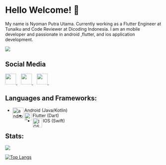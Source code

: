 <h1 align='left'>Hello Welcome! 👋</h1>

My name is Nyoman Putra Utama. Currently working as a Flutter Engineer at Tunaiku and Code Reviewer at Dicoding Indonesia.
I am an mobile developer and passionate in android ,flutter, and ios application development.

![](https://komarev.com/ghpvc/?username=putrautama007&color=green)

## Social Media

<p>
  <a href="https://www.linkedin.com/in/putrautama007/">
    <img width="35px" src="https://icons.veryicon.com/png/o/brands/logo-1/linkedin-box-fill-1.png" />
  </a>&nbsp;&nbsp;
  <a href="https://medium.com/@putrautama30">
    <img width="35px" src="https://icons.veryicon.com/png/o/internet--web/logos/medium-fill.png" />
  </a>&nbsp;&nbsp;
   <a href="https://www.instagram.com/putrautama007">
    <img width="35px" src="https://icons.veryicon.com/png/o/brands/logo-1/instagram-fill-2.png" />
  </a>&nbsp;&nbsp;
</p>

## Languages and Frameworks:
- Android (Java/Kotlin)<img align="left" alt="android" width="35px" src="https://source.android.com/setup/images/Android_symbol_green_RGB.png"/>
- Flutter (Dart)<img align="left" alt="flutter" width="24px" src="https://cdn.iconscout.com/icon/free/png-256/flutter-2038877-1720090.png"/>
- IOS (Swift)<img align="left" alt="IOS" width="30px" src="https://cdn.freelogovectors.net/wp-content/uploads/2018/08/IOS-logo.png"/>

## Stats:
<img src="https://github-readme-stats.vercel.app/api?username=putrautama007&show_icons=true">

[![Top Langs](https://github-readme-stats.vercel.app/api/top-langs/?username=putrautama007&layout=compact)](https://github.com/anuraghazra/github-readme-stats)
